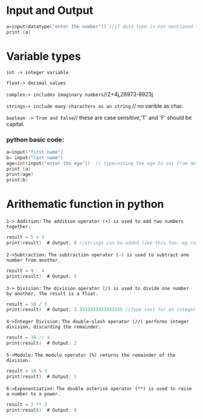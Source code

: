 # Input and Output
```c
a=input(datatype("enter the number")) //if data type is not mentioned the the data s automatically taken as string.
print (a)
```

# Variable types
`int -> integer variable`

`float-> decimal values`

`complex-> includes imaginary numbers`//2+4j,28973-8923j

`strings-> include many characters as an string` // no varible as char.

`boolean -> True and False`// these are case sensitive,'T' and 'F' should be capital.

### python basic code:
 ```c
a=input("first name")
b= input("last name")
age=int(input("enter the age"))  // typecasting the age to int from default strings.
print (a)
print(age)
print(b)
 ```
 
 
 # Arithematic function in python
 
 `1-> Addition:` `The addition operator (+) is used to add two numbers together.`
 ```c
 result = 5 + 3
print(result)  # Output: 8 //strings can be added like this too. eg.result="hello"+"world".   output= helloworld

 ```
 
 `2->Subtraction:` `The subtraction operator (-) is used to subtract one number from another.`
 ```c
 result = 9 - 4
print(result)  # Output: 5

 ```
 
 `3-> Division:` `The division operator (/) is used to divide one number by another. The result is a float.`
 ```c
 result = 10 / 3
print(result)  # Output: 3.3333333333333335 //type cast for an integer answer.
 ```
 
 `4->Integer Division:` `The double-slash operator (//) performs integer division, discarding the remainder.`
 ```c
 result = 10 // 4
print(result)  # Output: 2
 ```
 
 `5->Modulo:` `The modulo operator (%) returns the remainder of the division.`
 ```c
 result = 10 % 3
print(result)  # Output: 1
 ```
 `6->Exponentiation:` `The double asterisk operator (**) is used to raise a number to a power.`
 ```c
 result = 2 ** 3
print(result)  # Output: 8
 ```
 
 
 
 
 
 
 
 
 
 
